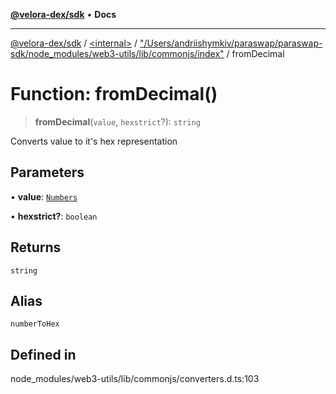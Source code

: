 [**@velora-dex/sdk**](../../../../README.md) • **Docs**

***

[@velora-dex/sdk](../../../../globals.md) / [\<internal\>](../../../README.md) / ["/Users/andriishymkiv/paraswap/paraswap-sdk/node\_modules/web3-utils/lib/commonjs/index"](../README.md) / fromDecimal

# Function: fromDecimal()

> **fromDecimal**(`value`, `hexstrict`?): `string`

Converts value to it's hex representation

## Parameters

• **value**: [`Numbers`](../../../type-aliases/Numbers.md)

• **hexstrict?**: `boolean`

## Returns

`string`

## Alias

`numberToHex`

## Defined in

node\_modules/web3-utils/lib/commonjs/converters.d.ts:103
